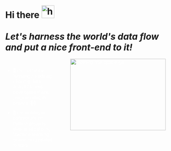 <style>
    .list-container {
        display: flex;
        width: 100%;
        color: white;
        justify-content: space-between; 
    }
</style>


<h1>Hi there <img alt="handwave" src="https://github.com/TheDudeThatCode/TheDudeThatCode/blob/master/Assets/Hi.gif" width='40'" /> 
    <br/></br>
    <i>Let's harness the world's data flow and put a nice front-end to it!</i>
</h1>

<div></div>
    
<div class=list-container>
    <ul>
        <li><p>🔭 I'm currently learning / studying / honing data analytics, web development and programming in general 👨‍🎓</p></li>
        <li><p>📙 I'm looking to collaborate on Python projects, Web applications, Machine learning or anything related to data</p></li>
    </ul>
    <img alt="roaming-the-space-gif" src="https://media3.giphy.com/media/xT8qBhrlNooHBYR9f2/giphy.gif" width="300" height="225" style="margin-left: 50px"/>
</div>
  

<!--
**vlad-lis/vlad-lis** is a ✨ _special_ ✨ repository because its `README.md` (this file) appears on your GitHub profile.

Here are some ideas to get you started:

- 🔭 I’m currently working on ...
- 🌱 I’m currently learning ...
- 👯 I’m looking to collaborate on ...
- 🤔 I’m looking for help with ...
- 💬 Ask me about ...
- 📫 How to reach me: ...
- 😄 Pronouns: ...
- ⚡ Fun fact: ...
-->
